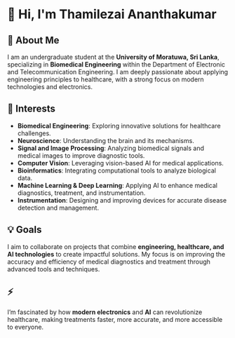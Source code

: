 # 👋 Hi, I'm Thamilezai Ananthakumar  

## 👀 About Me  
I am an undergraduate student at the **University of Moratuwa, Sri Lanka**, specializing in **Biomedical Engineering** within the Department of Electronic and Telecommunication Engineering. I am deeply passionate about applying engineering principles to healthcare, with a strong focus on modern technologies and electronics.  

## 🌟 Interests  
- **Biomedical Engineering**: Exploring innovative solutions for healthcare challenges.  
- **Neuroscience**: Understanding the brain and its mechanisms.  
- **Signal and Image Processing**: Analyzing biomedical signals and medical images to improve diagnostic tools.  
- **Computer Vision**: Leveraging vision-based AI for medical applications.  
- **Bioinformatics**: Integrating computational tools to analyze biological data.  
- **Machine Learning & Deep Learning**: Applying AI to enhance medical diagnostics, treatment, and instrumentation.  
- **Instrumentation**: Designing and improving devices for accurate disease detection and management.  

## 💡 Goals  
I aim to collaborate on projects that combine **engineering, healthcare, and AI technologies** to create impactful solutions. My focus is on improving the accuracy and efficiency of medical diagnostics and treatment through advanced tools and techniques.  


## ⚡   
I’m fascinated by how **modern electronics** and **AI** can revolutionize healthcare, making treatments faster, more accurate, and more accessible to everyone.



<!---
ThamilezaiAnanthakumar/ThamilezaiAnanthakumar is a ✨ special ✨ repository because its `README.md` (this file) appears on your GitHub profile.
You can click the Preview link to take a look at your changes.
--->

